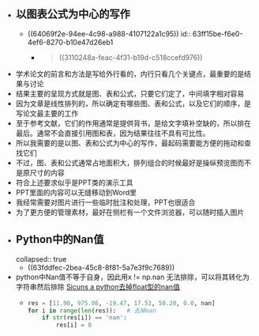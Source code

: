 - ## 以图表公式为中心的写作
	- ((64069f2e-94ee-4c98-a988-4107122a1c95))
	  id:: 63ff15be-f6e0-4ef6-8270-b10e47d26eb1
		- > ((3110248a-feac-4f31-b19d-c518ccefd976))
- 学术论文的前言和方法是写给外行看的，内行只看几个关键点，最重要的是结果与讨论
- 结果主要的呈现方式就是图、表和公式，只要它们定了，中间填字相对容易
- 因为文章是线性排列的，所以确定有哪些图、表和公式，以及它们的顺序，是写论文最主要的工作
- 至于参考文献，它们的作用通常是提供背书，是给文字填补空缺的，所以排在最后。通常不会直接引用图和表，因为结果往往不具有可比性。
- 所以我需要的是以图、表和公式为中心的写作，最起码需要能方便的拖动和查找它们
- 不过，图、表和公式通常占地面积大，排列组合的时候最好是操纵预览图而不是原尺寸的内容
- 符合上述要求似乎是PPT类的演示工具
- PPT里面的内容可以无缝移动到Word里
- 我经常需要对图片进行一些临时批注和处理，PPT也很适合
- 为了更方便的管理素材，最好在侧栏有一个文件浏览器，可以随时插入图片
- ## Python中的Nan值
  collapsed:: true
	- ((63fddfec-2bea-45c8-8f81-5a7e3f9c7689))
- python中Nan值不等于自身，因此用x != np.nan 无法排除，可以将其转化为字符串然后排除 [Sicuns a python去掉float型的nan值](https://blog.csdn.net/Sicuns/article/details/128097976?spm=1001.2101.3001.6650.3&utm_medium=distribute.pc_relevant.none-task-blog-2%7Edefault%7EYuanLiJiHua%7EPosition-3-128097976-blog-126950041.pc_relevant_landingrelevant&depth_1-utm_source=distribute.pc_relevant.none-task-blog-2%7Edefault%7EYuanLiJiHua%7EPosition-3-128097976-blog-126950041.pc_relevant_landingrelevant&utm_relevant_index=6)
	- ``` python
	  res = [11.90, 975.06, -19.47, 17.53, 50.20, 0.0, nan]
	  for i in range(len(res)):   # 去掉nan
	      if str(res[i]) == 'nan':
	          res[i] = 0
	  ```